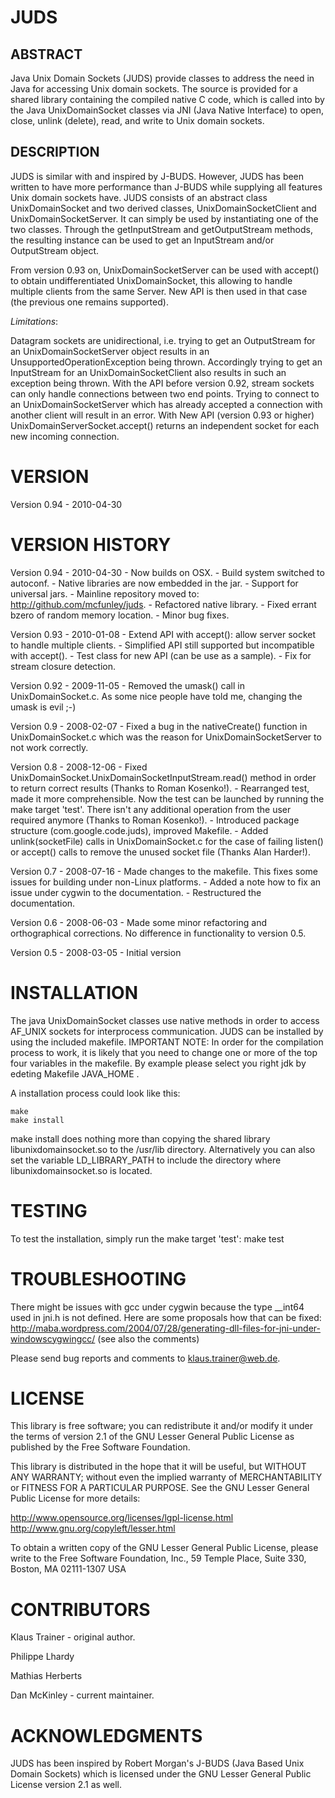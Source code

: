 JUDS
====


ABSTRACT
--------

Java Unix Domain Sockets (JUDS) provide classes to address the need in Java
for accessing Unix domain sockets. The source is provided for a shared library
containing the compiled native C code, which is called into by the Java
UnixDomainSocket classes via JNI (Java Native Interface) to open, close, unlink
(delete), read, and write to Unix domain sockets.


DESCRIPTION
-----------

JUDS is similar with and inspired by J-BUDS. However, JUDS has been written to
have more performance than J-BUDS while supplying all features Unix domain
sockets have.
JUDS consists of an abstract class UnixDomainSocket and two derived classes,
UnixDomainSocketClient and UnixDomainSocketServer. It can simply be used by
instantiating one of the two classes. Through the getInputStream and
getOutputStream methods, the resulting instance can be used to get an
InputStream and/or OutputStream object.

From version 0.93 on, UnixDomainSocketServer can be used with accept() to
obtain undifferentiated UnixDomainSocket, this allowing to handle multiple
clients from the same Server. New API is then used in that case (the previous
one remains supported).

*Limitations*:

Datagram sockets are unidirectional, i.e. trying to get an OutputStream for an
UnixDomainSocketServer object results in an UnsupportedOperationException being
thrown. Accordingly trying to get an InputStream for an UnixDomainSocketClient
also results in such an exception being thrown.
With the API before version 0.92, stream sockets can only handle connections
between two end points. Trying to connect to an UnixDomainSocketServer which
has already accepted a connection with another client will result in an error.
With New API (version 0.93 or higher) UnixDomainServerSocket.accept() returns
an independent socket for each new incoming connection.

VERSION
=======

Version 0.94 - 2010-04-30


VERSION HISTORY
===============

Version 0.94 - 2010-04-30
    - Now builds on OSX.
    - Build system switched to autoconf.
    - Native libraries are now embedded in the jar. 
    - Support for universal jars.
    - Mainline repository moved to: http://github.com/mcfunley/juds.
    - Refactored native library.
    - Fixed errant bzero of random memory location.
    - Minor bug fixes.

Version 0.93 - 2010-01-08
    - Extend API with accept(): allow server socket to handle multiple clients.
    - Simplified API still supported but incompatible with accept().
    - Test class for new API (can be use as a sample).
    - Fix for stream closure detection.

Version 0.92 - 2009-11-05
    - Removed the umask() call in UnixDomainSocket.c. As some nice people have
      told me, changing the umask is evil ;-)

Version 0.9 - 2008-02-07
    - Fixed a bug in the nativeCreate() function in UnixDomainSocket.c which
      was the reason for UnixDomainSocketServer to not work correctly.

Version 0.8 - 2008-12-06
    - Fixed UnixDomainSocket.UnixDomainSocketInputStream.read() method in order
      to return correct results (Thanks to Roman Kosenko!).
    - Rearranged test, made it more comprehensible. Now the test can be
      launched by running the make target 'test'. There isn't any additional
      operation from the user required anymore (Thanks to Roman Kosenko!).
    - Introduced package structure (com.google.code.juds), improved Makefile.
    - Added unlink(socketFile) calls in UnixDomainSocket.c for the case of
      failing listen() or accept() calls to remove the unused socket file
      (Thanks Alan Harder!).

Version 0.7 - 2008-07-16
    - Made changes to the makefile. This fixes some issues for building under
      non-Linux platforms.
    - Added a note how to fix an issue under cygwin to the documentation.
    - Restructured the documentation.

Version 0.6 - 2008-06-03
    - Made some minor refactoring and orthographical corrections.
      No difference in functionality to version 0.5.

Version 0.5 - 2008-03-05
    - Initial version


INSTALLATION
============

The java UnixDomainSocket classes use native methods in order to access AF_UNIX
sockets for interprocess communication. JUDS can be installed by using the
included makefile.
IMPORTANT NOTE:  In order for the compilation process to work, it is likely
that you need to change one or more of the top four variables in the makefile.
By example please select you right jdk by edeting Makefile JAVA_HOME .

A installation process could look like this:

	make
	make install

make install does nothing more than copying the shared library
libunixdomainsocket.so to the /usr/lib directory. Alternatively you can also
set the variable LD_LIBRARY_PATH to include the directory where
libunixdomainsocket.so is located.


TESTING
=======

To test the installation, simply run the make target 'test':
	make test


TROUBLESHOOTING
===============

There might be issues with gcc under cygwin because the type __int64 used in
jni.h is not defined. Here are some proposals how that can be fixed:
http://maba.wordpress.com/2004/07/28/generating-dll-files-for-jni-under-windowscygwingcc/
(see also the comments)

Please send bug reports and comments to klaus.trainer@web.de.


LICENSE
=======

This library is free software; you can redistribute it and/or modify it under
the terms of version 2.1 of the GNU Lesser General Public License as published
by the Free Software Foundation.

This library is distributed in the hope that it will be useful,
but WITHOUT ANY WARRANTY; without even the implied warranty of
MERCHANTABILITY or FITNESS FOR A PARTICULAR PURPOSE.
See the GNU Lesser General Public License for more details:

http://www.opensource.org/licenses/lgpl-license.html
http://www.gnu.org/copyleft/lesser.html

To obtain a written copy of the GNU Lesser General Public License,
please write to the Free Software Foundation, Inc., 59 Temple Place, 
Suite 330, Boston, MA  02111-1307 USA


CONTRIBUTORS
============
Klaus Trainer - original author.

Philippe Lhardy

Mathias Herberts

Dan McKinley - current maintainer. 


ACKNOWLEDGMENTS
===============

JUDS has been inspired by Robert Morgan's J-BUDS (Java Based Unix Domain
Sockets) which is licensed under the GNU Lesser General Public License
version 2.1 as well.
